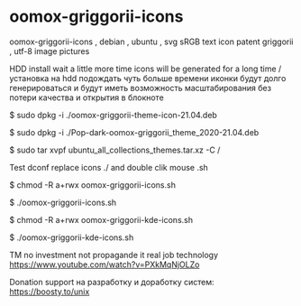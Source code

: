 # oomox-griggorii-icons
oomox-griggorii-icons , debian , ubuntu , svg sRGB text icon patent griggorii , utf-8 image pictures

HDD install wait a little more time icons will be generated for a long time / установка на hdd подождать чуть больше времени иконки будут долго генерироваться и будут иметь возможность масштабирования без потери качества и открытия в блокноте

$ sudo dpkg -i ./oomox-griggorii-theme-icon-21.04.deb

$ sudo dpkg -i ./Pop-dark-oomox-griggorii_theme_2020-21.04.deb

$ sudo tar xvpf ubuntu_all_collections_themes.tar.xz -C / 

Test dconf replace icons ./ and double clik mouse .sh

$ chmod -R a+rwx oomox-griggorii-icons.sh

$ ./oomox-griggorii-icons.sh

$ chmod -R a+rwx oomox-griggorii-kde-icons.sh

$ ./oomox-griggorii-kde-icons.sh

TM no investment not propagande it real job technology https://www.youtube.com/watch?v=PXkMqNjOLZo 

Donation support на разработку и доработку систем: https://boosty.to/unix
